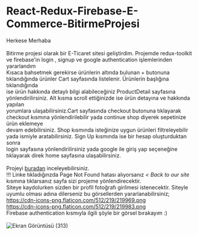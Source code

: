 # React-Redux-Firebase-E-Commerce-BitirmeProjesi
Herkese Merhaba <br><br>
Bitirme projesi olarak bir E-Ticaret sitesi geliştirdim. Projemde redux-toolkit ve firebase'in login , signup ve google authentication işlemlerinden yararlandım <br>
Kısaca bahsetmek gerekirse ürünlerin altında bulunan + butonuna tıklandığında ürünler Cart sayfasında listelenir. Ürünlerin başlığına tıklandığında <br>
ise ürün hakkında detaylı bilgi alabileceğiniz ProductDetail sayfasına yönlendirilirsiniz. Alt kısma scroll ettiğinizde ise ürün detayına ve hakkında yapılan <br>
yorumlara ulaşabilirsiniz.Cart sayfasında checkout butonuna tıklayarak checkout kısmına yönlendirilebilir yada continue shop diyerek sepetinize ürün eklemeye <br>
devam edebilirsiniz. Shop kısmında isteğinize uygun ürünleri filtreleyebilir yada ismiyle aratabilirsiniz. Sign Up kısmında ise bir hesap oluşturduktan sonra <br>
login sayfasına yönlendirilirsiniz yada google ile giriş yap seçeneğine tıklayarak direk home sayfasına ulaşabilirsiniz. <br> <br>
Projeyi [buradan](https://tugbagundogdu.netlify.app/home) inceleyebilirsiniz. <br>
!!! Linke tıkladığınzda Page Not Found hatası alıyorsanız   _< Back to our site_ kısmına tıklarsanız sayfa sizi projeme yönlendirecektir. <br>
Siteye kaydolurken sizden bir profil fotoğrafı girilmesi istenecektir. Siteyle uyumlu olması adına dilerseniz bu görsellerden yararlanabilirsiniz; <br>
https://cdn-icons-png.flaticon.com/512/219/219969.png  <br>
https://cdn-icons-png.flaticon.com/512/219/219983.png <br> 
Firebase authentication kısmıyla ilgili şöyle bir görsel bırakayım :) <br> <br>
![Ekran Görüntüsü (313)](https://user-images.githubusercontent.com/78304413/232256597-bde6dfa3-f056-4a47-8aba-31a217335816.png)
